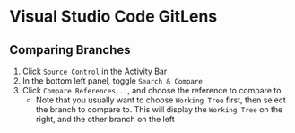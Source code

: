 # Visual Studio Code GitLens

## Comparing Branches

1. Click `Source Control` in the Activity Bar
2. In the bottom left panel, toggle `Search & Compare`
3. Click `Compare References...`, and choose the reference to compare to
    - Note that you usually want to choose `Working Tree` first, then select the branch to compare to. This will display the `Working Tree` on the right, and the other branch on the left
